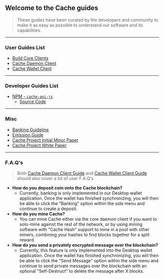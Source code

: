 ## Welcome to the Cache guides

> These guides have been curated by the developers and community to make it as easy as possible to understand our software and its capabilities.

***

### User Guides List

- [Build Core Clients](https://github.com/Cache-core/Guides/blob/master/build-core.md)
- [Cache Daemon Client](https://github.com/Cache-core/Guides/blob/master/cache-daemon.md)
- [Cache Wallet Client](https://github.com/Cache-core/Guides/blob/master/cache-wallet.md)

***

### Developer Guides List

- [NPM - `cache-api-js`](https://www.npmjs.com/package/cache-api-js)
  - [Source Code](https://github.com/Cache-core/Cache-api-js)

***

### Misc

- [Banking Guideline](https://github.com/Cache-core/Guides/blob/master/banking.md)
- [Emission Guide](https://github.com/Cache-core/Guides/blob/master/emission.md)
- [Cache Project Initial Minor Paper](https://github.com/Cache-core/Guides/blob/master/project.md)
- [Cache Project White Paper](https://github.com/Cache-core/Guides/blob/master/Cache%20White%20Paper%20%20Draft%20Version%201.0.9.pdf)

***

### F.A.Q's

> Both [Cache Daemon Client Guide](https://github.com/Cache-core/Guides/blob/master/cache-daemon.md) and [Cache Wallet Client Guide](https://github.com/Cache-core/Guides/blob/master/cache-wallet.md) should also cover a lot of user F.A.Q's

- **How do you deposit coin onto the Cache blockchain?**
  - Currently, banking is only implemented in our Desktop wallet application. Once the wallet has finished synchronizing, you will then be able to click the "Banking" option within the side menu and continue to create a deposit.
- **How do you mine Cache?**
  - You can mine Cache either via the core daemon client if you want to solo-mine against the rest of the network, or by using mining software with "Cache Hash" support to mine in a pool with other miners, combining your hashes to find blocks together for a split reward.
- **How do you send a privately encrypted message over the blockchain?**
  - Currently, this feature is only implemented into the Desktop wallet application. Once the wallet has finished synchronizing, you will then be able to click the "Send Message" option within the side menu and continue to send private messages over the blockchain with an optional "Self-Destruct" to delete the message after X blocks. 

